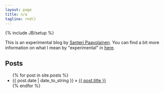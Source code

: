 ```yaml
---
layout: page
title: n/a
tagline: rnd()
---
```

{% include JB/setup %}


This is an experimental blog by [Santeri
Paavolainen](https://github.com/santtu). You can find a bit more
information on what I mean by "experimental" in [here](xxx).

## Posts

<ul class="posts">
  {% for post in site.posts %}
    <li><span>{{ post.date | date_to_string }}</span> &raquo; <a href="{{ BASE_PATH }}{{ post.url }}">{{ post.title }}</a></li>
  {% endfor %}
</ul>
